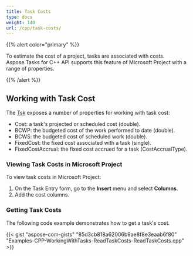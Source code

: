```yaml
---
title: Task Costs
type: docs
weight: 140
url: /cpp/task-costs/
---
```


{{% alert color="primary" %}} 

To estimate the cost of a project, tasks are associated with costs. Aspose.Tasks for C++ API supports this feature of Microsoft Project with a range of properties.

{{% /alert %}} 
## **Working with Task Cost**
The [Tsk](https://apireference.aspose.com/tasks/cpp/class/aspose.tasks.tsk) exposes a number of properties for working with task cost:

- Cost: a task's projected or scheduled cost (double).
- BCWP: the budgeted cost of the work performed to date (double).
- BCWS: the budgeted cost of scheduled work (double).
- FixedCost: the fixed cost associated with a task (single).
- FixedCostAccrual: the fixed cost accrued for a task (CostAccrualType).
### **Viewing Task Costs in Microsoft Project**
To view task costs in Microsoft Project:

1. On the Task Entry form, go to the **Insert** menu and select **Columns**.
2. Add the cost columns.
### **Getting Task Costs**
The following code example demonstrates how to get a task's cost.

{{< gist "aspose-com-gists" "85d3cb818a62006b9ae8f8e3eaab6f80" "Examples-CPP-WorkingWithTasks-ReadTaskCosts-ReadTaskCosts.cpp" >}}
